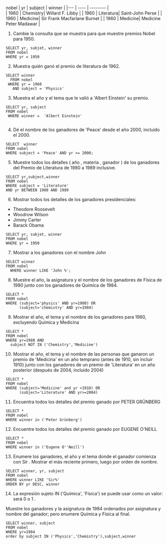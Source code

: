 
nobel
| yr	| subject |	winner |
 |--- | ---- | -------- |     
| 1960	| Chemistry|		Willard F. Libby | 
| 1960	| Literatura| Saint-John Perse |
| 1960	| Medicine|	Sir Frank Macfarlane Burnet |
| 1960	| Medicine|	Medicine	Peter Madawar |  


  
1. Cambie la consulta que se muestra para que muestre premios Nobel para 1950.

```
SELECT yr, subjet, winner
FROM nobel
WHERE yr = 1950
```


2. Muestra quién ganó el premio de literatura de 1962.

~~~
SELECT winner
  FROM nobel
 WHERE yr = 1960
   AND subject = 'Physics'
~~~


3. Muestra el año y el tema que le valió a 'Albert Einstein' su premio.

~~~
SELECT yr, subject
FROM nobel
 WHERE winner =  'Albert Einstein' 
   
~~~


4. Dé el nombre de los ganadores de 'Peace' desde el año 2000, incluido el 2000.

~~~
SELECT  winner
FROM nobel
WHERE subject = 'Peace' AND yr >= 2000;
~~~


5. Muestre todos los detalles ( año , materia , ganador ) de los ganadores del Premio de Literatura de 1980 a 1989 inclusive.

~~~
SELECT yr,subject,winner
FROM nobel
WHERE subject = 'Literature'
AND yr BETWEEN 1980 AND 1989
~~~


6. Mostrar todos los detalles de los ganadores presidenciales:

- Theodore Roosevelt
- Woodrow Wilson
- Jimmy Carter
- Barack Obama

~~~
SELECT yr, subjet, winner
FROM nobel
WHERE yr = 1950
~~~


7. Mostrar a los ganadores con el nombre John

~~~
SELECT winner 
FROM nobel
  WHERE winner LIKE 'John %';
~~~


8. Muestre el año, la asignatura y el nombre de los ganadores de Física de 1980 junto con los ganadores de Química de 1984.
~~~
SELECT *
FROM nobel
WHERE (subject='physics' AND yr=1980) OR
      (subject='chemistry' AND yr=1984)
~~~

9. Mostrar el año, el tema y el nombre de los ganadores para 1980, excluyendo Química y Medicina

~~~
SELECT *
FROM nobel
WHERE yr=1980 AND
  subject NOT IN ('Chemistry','Medicine')

~~~

10. Mostrar el año, el tema y el nombre de las personas que ganaron un premio de 'Medicina' en un año temprano (antes de 1910, sin incluir 1910) junto con los ganadores de un premio de 'Literatura' en un año posterior (después de 2004, incluido 2004)

~~~
SELECT *
FROM nobel 
WHERE (subject='Medicine' and yr <1910) OR
      (subject='Literature' AND yr>=2004)
~~~

11. Encuentra todos los detalles del premio ganado por PETER GRÜNBERG

~~~
SELECT *
FROM nobel 
WHERE winner in ('Peter Grünberg')
~~~

12. Encuentre todos los detalles del premio ganado por EUGENE O'NEILL

~~~
SELECT *
FROM nobel 
WHERE winner in ('Eugene O''Neill')
~~~

13. Enumere los ganadores, el año y el tema donde el ganador comienza con Sir . Mostrar el más reciente primero, luego por orden de nombre.

~~~
SELECT winner, yr, subject
FROM nobel 
WHERE winner LIKE 'Sir%'
ORDER BY yr DESC, winner
~~~

14. La expresión sujeto IN ('Química', 'Física') se puede usar como un valor: será 0 o 1 .

Muestre los ganadores y la asignatura de 1984 ordenados por asignatura y nombre del ganador; pero enumere Química y Física al final.

~~~
SELECT winner, subject
FROM nobel
WHERE yr=1984 
order by subject IN ('Physics','Chemistry'),subject,winner
~~~
